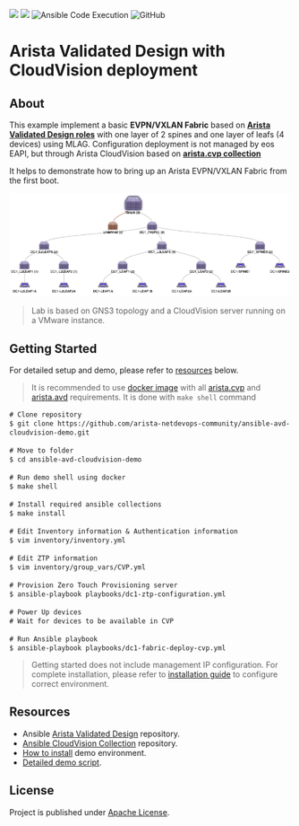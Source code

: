 ![](https://img.shields.io/badge/Arista-CVP%20Automation-blue) ![](https://img.shields.io/badge/Arista-EOS%20Automation-blue) ![Ansible Code Execution](https://github.com/arista-netdevops-community/ansible-avd-cloudvision-demo/workflows/Ansible%20Code%20Execution/badge.svg) ![GitHub](https://img.shields.io/github/license/arista-netdevops-community/ansible-avd-cloudvision-demo)
# Arista Validated Design with CloudVision deployment

## About

This example implement a basic __EVPN/VXLAN Fabric__ based on __[Arista Validated Design roles](https://github.com/aristanetworks/ansible-avd)__ with one layer of 2 spines and one layer of leafs (4 devices) using MLAG. Configuration deployment is not managed by eos EAPI, but through Arista CloudVision based on __[arista.cvp collection](https://github.com/aristanetworks/ansible-cvp/)__

It helps to demonstrate how to bring up an Arista EVPN/VXLAN Fabric from the first boot.

![Lab Topology](data/cloudvision-device-topology.png)

> Lab is based on GNS3 topology and a CloudVision server running on a VMware instance.

## Getting Started

For detailed setup and demo, please refer to [resources](#resources) below.

> It is recommended to use [docker image](https://hub.docker.com/repository/docker/avdteam/base) with all [arista.cvp](https://github.com/aristanetworks/ansible-cvp) and [arista.avd](https://github.com/aristanetworks/ansible-avd) requirements. It is done with `make shell` command

```shell
# Clone repository
$ git clone https://github.com/arista-netdevops-community/ansible-avd-cloudvision-demo.git

# Move to folder
$ cd ansible-avd-cloudvision-demo

# Run demo shell using docker
$ make shell

# Install required ansible collections
$ make install

# Edit Inventory information & Authentication information
$ vim inventory/inventory.yml

# Edit ZTP information
$ vim inventory/group_vars/CVP.yml

# Provision Zero Touch Provisioning server
$ ansible-playbook playbooks/dc1-ztp-configuration.yml

# Power Up devices
# Wait for devices to be available in CVP

# Run Ansible playbook
$ ansible-playbook playbooks/dc1-fabric-deploy-cvp.yml
```

> Getting started does not include management IP configuration. For complete installation, please refer to [installation guide](INSTALLATION.md) to configure correct environment.

## Resources

- Ansible [Arista Validated Design](https://github.com/aristanetworks/ansible-avd) repository.
- [Ansible CloudVision Collection](https://github.com/aristanetworks/ansible-cvp) repository.
- [How to install](INSTALLATION.md) demo environment.
- [Detailed demo script](DEMO.md).

## License

Project is published under [Apache License](LICENSE).
